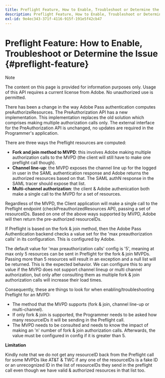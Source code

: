 ```yaml
---
title: Preflight Feature, How to Enable, Troubleshoot or Determine the Issue
description: Preflight Feature, How to Enable, Troubleshoot or Determine the Issue
exl-id: 9e4ec343-371f-4116-915f-191e5f42cb47
---
```

# Preflight Feature: How to Enable, Troubleshoot or Determine the Issue {#preflight-feature}

>[!NOTE]
>
>The content on this page is provided for information purposes only. Usage of this API requires a current license from Adobe. No unauthorized use is permitted.

There has been a change in the way Adobe Pass authentication computes preAuthorizeResources. The PreAuthorization API has a new implementation. This implementation replaces the old solution which comprises making multiple authorization calls only.
The external interface for the PreAuthorization API is unchanged, no updates are required in the Programmer's application.

There are three ways the Preflight resources are computed:

* **Fork and join method to MVPD**: this involves Adobe making multiple authorization calls to the MVPD (the client will still have to make one preflight call though).
* **Channel line-up**: the MVPD exposes the channel line up for the logged in user in the SAML authentication response and Adobe returns the authorized resources based on that. The SAML authN response in the SAML tracer should expose that list.
* **Multi-channel authorization**: the client & Adobe authenication both make a single call to the MVPD for a set of resources.

Regardless of the MVPD, the Client application will make a single call to the Preflight endpoint (checkPreauthorizedResources API), passing a set of resourceIDs. Based on one of the above ways supported by MVPD, Adobe will then return the pre-authorized resourceIDs.

If Preflight is based on the fork & join method, then the Adobe Pass Authentication backend checks a value set for the 'max preauthorization calls' in its configuration. This is configured by Adobe.

The default value for 'max preauthorization calls' config is '5', meaning at max only 5 resources can be sent in Preflight for the fork & join MVPDs. Passing more than 5 resources will result in an exception and a null list will be returned. This is the expected behavior. We can configure this to any value if the MVPD does not support channel lineup or multi channel authorization, but only after consulting them as multiple fork & join authorization calls will increase their load times. 

Consequently, these are things to look for when enabling/troubleshooting Preflight for an MVPD:

* The method that the MVPD supports (fork & join, channel line-up or multi-channel).
* If only fork & join is supported, the Programmer needs to be asked how many resourceIDs it will be sending in the Preflight call.
* The MVPD needs to be consulted and needs to know the impact of making an 'n' number of fork & join authorization calls. Afterwards, the value must be configured in config if it is greater than 5.   
 
**Limitation**

Kindly note that we do not get any resourceID back from the Preflight call for some MVPDs like AT&T & TWC if any one of the resourceIDs is a fake ID or an unrecognized ID in the list of resourceIDs they send in the preflight call even though we have valid & authorized resources in that list too.

